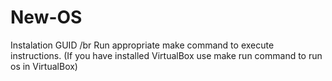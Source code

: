 # New-OS

Instalation GUID
/br
Run appropriate make command to execute instructions. (If you have installed VirtualBox use make run command to run os in VirtualBox)

